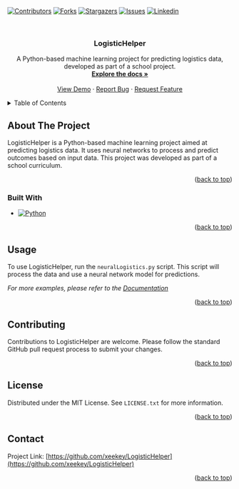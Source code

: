 <a name="readme-top"></a>
[![Contributors][contributors-shield]][contributors-url]
[![Forks][forks-shield]][forks-url]
[![Stargazers][stars-shield]][stars-url]
[![Issues][issues-shield]][issues-url]
[![Linkedin][linkedin-shield]][linkedin-url]

<!-- PROJECT LOGO -->
<br />
<div align="center">
  <!--<a href="https://github.com/xeekey/LogisticHelper">
    <img src="images/logo.png" alt="Logo" width="80" height="80">
  </a> -->

<h3 align="center">LogisticHelper</h3>

  <p align="center">
    A Python-based machine learning project for predicting logistics data, developed as part of a school project.
    <br />
    <a href="https://github.com/xeekey/LogisticHelper"><strong>Explore the docs »</strong></a>
    <br />
    <br />
    <a href="https://github.com/xeekey/LogisticHelper">View Demo</a>
    ·
    <a href="https://github.com/xeekey/LogisticHelper/issues">Report Bug</a>
    ·
    <a href="https://github.com/xeekey/LogisticHelper/issues">Request Feature</a>
  </p>
</div>

<!-- TABLE OF CONTENTS -->
<details>
  <summary>Table of Contents</summary>
  <ol>
    <li>
      <a href="#about-the-project">About The Project</a>
      <ul>
        <li><a href="#built-with">Built With</a></li>
      </ul>
    </li>
    <li><a href="#usage">Usage</a></li>
    <li><a href="#contributing">Contributing</a></li>
    <li><a href="#license">License</a></li>
    <li><a href="#contact">Contact</a></li>
  </ol>
</details>

<!-- ABOUT THE PROJECT -->
## About The Project

LogisticHelper is a Python-based machine learning project aimed at predicting logistics data. It uses neural networks to process and predict outcomes based on input data. This project was developed as part of a school curriculum.

<p align="right">(<a href="#readme-top">back to top</a>)</p>

### Built With

* [![Python][Python-shield]][Python-url]

<p align="right">(<a href="#readme-top">back to top</a>)</p>

<!-- USAGE EXAMPLES -->
## Usage

To use LogisticHelper, run the `neuralLogistics.py` script. This script will process the data and use a neural network model for predictions.

_For more examples, please refer to the [Documentation](https://github.com/xeekey/LogisticHelper)_

<p align="right">(<a href="#readme-top">back to top</a>)</p>

<!-- CONTRIBUTING -->
## Contributing

Contributions to LogisticHelper are welcome. Please follow the standard GitHub pull request process to submit your changes.

<p align="right">(<a href="#readme-top">back to top</a>)</p>

<!-- LICENSE -->
## License

Distributed under the MIT License. See `LICENSE.txt` for more information.

<p align="right">(<a href="#readme-top">back to top</a>)</p>

<!-- CONTACT -->
## Contact
Project Link: [https://github.com/xeekey/LogisticHelper](https://github.com/xeekey/LogisticHelper)

<p align="right">(<a href="#readme-top">back to top</a>)</p>


<!-- MARKDOWN LINKS & IMAGES -->
[contributors-shield]: https://img.shields.io/github/contributors/xeekey/LogisticHelper.svg?style=for-the-badge
[contributors-url]: https://github.com/xeekey/LogisticHelper/graphs/contributors
[forks-shield]: https://img.shields.io/github/forks/xeekey/LogisticHelper.svg?style=for-the-badge
[forks-url]: https://github.com/xeekey/LogisticHelper/network/members
[stars-shield]: https://img.shields.io/github/stars/xeekey/LogisticHelper.svg?style=for-the-badge
[stars-url]: https://github.com/xeekey/LogisticHelper/stargazers
[issues-shield]: https://img.shields.io/github/issues/xeekey/LogisticHelper.svg?style=for-the-badge
[issues-url]: https://github.com/xeekey/LogisticHelper/issues
[license-shield]: https://img.shields.io/github/license/xeekey/LogisticHelper.svg?style=for-the-badge
[license-url]: https://github.com/xeekey/LogisticHelper/main/LICENSE.txt
[linkedin-shield]: https://img.shields.io/badge/-LinkedIn-black.svg?style=for-the-badge&logo=linkedin&colorB=555
[linkedin-url]: https://linkedin.com/in/kasper-hjort-jæger
[Python-shield]: https://img.shields.io/badge/Python-3776AB.svg?style=for-the-badge&logo=python&logoColor=white
[Python-url]: https://python.org/
